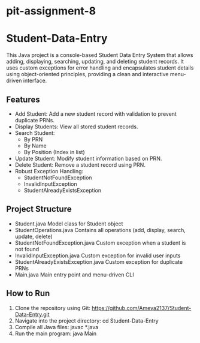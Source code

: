 # pit-assignment-8
# Student-Data-Entry
This Java project is a console-based Student Data Entry System that allows adding, displaying, searching, updating, and deleting student records. It uses custom exceptions for error handling and encapsulates student details using object-oriented principles, providing a clean and interactive menu-driven interface.

## Features
- Add Student: Add a new student record with validation to prevent duplicate PRNs.
- Display Students: View all stored student records.
- Search Student:
  - By PRN
  - By Name
  - By Position (Index in list)
- Update Student: Modify student information based on PRN.
- Delete Student: Remove a student record using PRN.
- Robust Exception Handling:
  - StudentNotFoundException
  - InvalidInputException
  - StudentAlreadyExistsException

## Project Structure
- Student.java                       Model class for Student object
- StudentOperations.java             Contains all operations (add, display, search, update, delete)
- StudentNotFoundException.java      Custom exception when a student is not found
- InvalidInputException.java         Custom exception for invalid user inputs
- StudentAlreadyExistsException.java Custom exception for duplicate PRNs
- Main.java                          Main entry point and menu-driven CLI

## How to Run
1. Clone the repository using Git: https://github.com/Ameya2137/Student-Data-Entry.git
2. Navigate into the project directory: cd Student-Data-Entry
3. Compile all Java files: javac *.java
4. Run the main program: java Main
